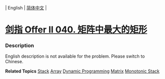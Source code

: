 | English | [简体中文](README.md) |

# [剑指 Offer II 040. 矩阵中最大的矩形](https://leetcode.cn/problems/PLYXKQ)
 ### Description
<p>English description is not available for the problem. Please switch to Chinese.</p>

**Related Topics**  [Stack](https://leetcode.cn/tag/stack) [Array](https://leetcode.cn/tag/array) [Dynamic Programming](https://leetcode.cn/tag/dynamic-programming) [Matrix](https://leetcode.cn/tag/matrix) [Monotonic Stack](https://leetcode.cn/tag/monotonic-stack) 